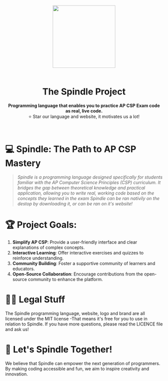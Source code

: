 <div align="center"> <img src="https://cdn.glitch.global/e1bb975a-9da8-4eb1-bcd1-68066f8e9cd4/thumbnails%2Flogo-no-background.png?1734132398879" style="height: 200px; padding: 20px" />
<h1><b>The Spindle Project</b></h1> <p style="font-size:14px">  <b> Programming language that enables you to practice AP CSP Exam code as real, live code.  </b> 
</b></b> <br> ⭐ Star our language and website, it motivates us a lot!</div> <br>

# 💻 Spindle: The Path to AP CSP Mastery
> *Spindle is a programming language designed specifically for students familiar with the AP Computer Science Principles (CSP) curriculum. It bridges the gap between theoretical knowledge and practical application, allowing you to write real, working code based on the concepts they learned in the exam*
>  *Spindle can be ran nativily on the destop by downloading it, or can be ran on it's website!*

# 🏆 Project Goals:
1. **Simplify AP CSP**: Provide a user-friendly interface and clear explanations of complex concepts.
2. **Interactive Learning**: Offer interactive exercises and quizzes to reinforce understanding.
3. **Community Building**: Foster a supportive community of learners and educators.
4. **Open-Source Collaboration**: Encourage contributions from the open-source community to enhance the platform.

# 🧑‍⚖️ Legal Stuff
The Spindle programming language, website, logo and brand are all licensed under the MIT license -That means it's free for you to use in relation to Spindle. If you have more questions, please read the LICENCE file and ask us!

# 🤲 Let's Spindle Together!

We believe that Spindle can empower the next generation of programmers. By making coding accessible and fun, we aim to inspire creativity and innovation.

